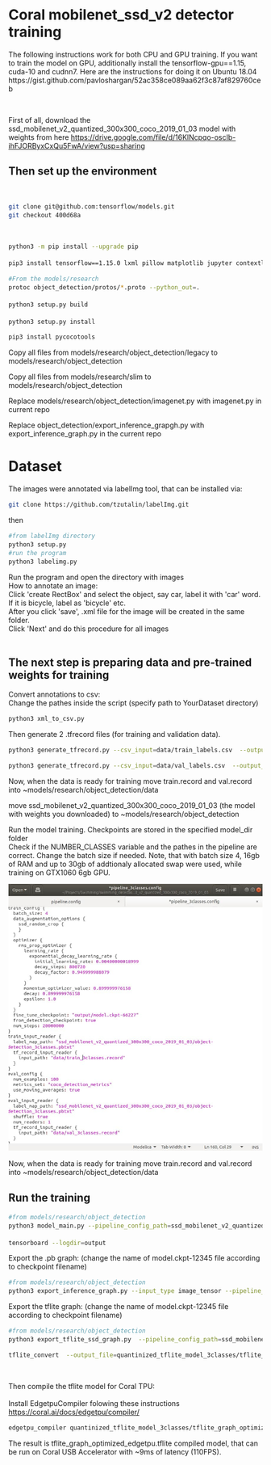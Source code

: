 
# Coral mobilenet_ssd_v2 detector training 
<p> The following instructions work for both CPU and GPU training. If you want to train the model on GPU, additionally install the tensorflow-gpu==1.15, cuda-10 and cudnn7. Here are the instructions for doing it on Ubuntu 18.04 https://gist.github.com/pavloshargan/52ac358ce089aa62f3c87af829760ceb</p>
<p>
<br/>

First of all, download the ssd_mobilenet_v2_quantized_300x300_coco_2019_01_03 model with weights from here https://drive.google.com/file/d/16KlNcpqo-oscIb-ihFJORByxCxQu5FwA/view?usp=sharing


## Then set up the environment

<br/>

```bash
git clone git@github.com:tensorflow/models.git
git checkout 400d68a
```
<br>

```bash
python3 -m pip install --upgrade pip

pip3 install tensorflow==1.15.0 lxml pillow matplotlib jupyter contextlib2 cython tf_slim pandas scipy opencv-python
```

```bash
#From the models/research
protoc object_detection/protos/*.proto --python_out=.

python3 setup.py build

python3 setup.py install
```

```bash
pip3 install pycocotools
```

Copy all files from models/research/object_detection/legacy to models/research/object_detection<br>

Copy all files from models/research/slim to models/research/object_detection<br>

Replace models/research/object_detection/imagenet.py with imagenet.py in current repo <br>

Replace object_detection/export_inference_grapgh.py with export_inference_graph.py in the current repo<br>
</p>

# Dataset

The images were annotated via labelImg tool, that can be installed via:

 ```bash
git clone https://github.com/tzutalin/labelImg.git
```
then
 ```bash
 #from labelImg directory
 python3 setup.py 
 #run the program
 python3 labelimg.py
 ```
 Run the program and open the directory with images <br>
How to annotate an image:<br>
Click 'create RectBox' and select the object, say car, label it with 'car' word. If it is bicycle, label as 'bicycle' etc.<br>
After you click 'save', .xml file for the image will be created in the same folder.<br>
Click 'Next' and do this procedure for all images
<br>
<br>

## The next step is preparing data and pre-trained weights for training 

Convert annotations to csv: <br>
Change the pathes inside the script (specify path to YourDataset directory)
```bash
python3 xml_to_csv.py
```

Then generate 2 .tfrecord files (for training and validation data).
```bash
python3 generate_tfrecord.py --csv_input=data/train_labels.csv  --output_path=data/train.record 
```

```bash
python3 generate_tfrecord.py --csv_input=data/val_labels.csv  --output_path=data/val.record 
```

Now, when the data is ready for training
move train.record and val.record into ~models/research/object_detection/data <br>

move
ssd_mobilenet_v2_quantized_300x300_coco_2019_01_03 (the model with weights you downloaded) to ~models/research/object_detection<br>


Run the model training. Checkpoints are stored in the specified model_dir  folder
<br>
Check if the NUMBER_CLASSES variable and the pathes in the pipeline are correct.
Change the batch size if needed. Note, that with batch size 4, 16gb of RAM and up to 30gb of addtionaly allocated swap were used, while training on GTX1060 6gb GPU.

![pathes](./readme_images/pathes_3classes.jpg)



Now, when the data is ready for training
move train.record and val.record into ~models/research/object_detection/data <br>



## Run the training

```bash
#from models/research/object_detection
python3 model_main.py --pipeline_config_path=ssd_mobilenet_v2_quantized_300x300_coco_2019_01_03/pipeline_3classes.config --model_dir=output --alsologtostderr

tensorboard --logdir=output
```

Export the .pb graph:
 (change the name of model.ckpt-12345 file according to checkpoint filename)

 ```bash
 #from models/research/object_detection
python3 export_inference_graph.py --input_type image_tensor --pipeline_config_path ssd_mobilenet_v2_quantized_300x300_coco_2019_01_03/pipeline_3classes.config --trained_checkpoint_prefix output/model.ckpt-12345 --output_directory new_pb_graph
```


Export the tflite graph:
 (change the name of model.ckpt-12345 file according to checkpoint filename)

 ```bash
 #from models/research/object_detection
python3 export_tflite_ssd_graph.py  --pipeline_config_path=ssd_mobilenet_v2_quantized_300x300_coco_2019_01_03/pipeline_3classes.config  --trained_checkpoint_prefix=output_classes/model.ckpt-12345  --output_directory=quantinized_tflite_model_3classes  --add_postprocessing_op=true
```
 ```bash
tflite_convert  --output_file=quantinized_tflite_model_3classes/tflite_graph_optimized.tflite --graph_def_file=quantinized_tflite_model_3classes/tflite_graph.pb  --inference_type=QUANTIZED_UINT8 --input_arrays=normalized_input_image_tensor  --output_arrays="TFLite_Detection_PostProcess,TFLite_Detection_PostProcess:1,TFLite_Detection_PostProcess:2,TFLite_Detection_PostProcess:3" --mean_values=128 --std_dev_values=128 --input_shapes=1,300,300,3 --change_concat_input_ranges=false --allow_custom_ops
```
<br>

Then compile the tflite model for Coral TPU: <br> <br>
Install EdgetpuCompiler folowing these instructions https://coral.ai/docs/edgetpu/compiler/
```bash
edgetpu_compiler quantinized_tflite_model_3classes/tflite_graph_optimized.tflite
```

The result is tflite_graph_optimized_edgetpu.tflite compiled model, that can be run on Coral USB Accelerator with ~9ms of latency (110FPS).
